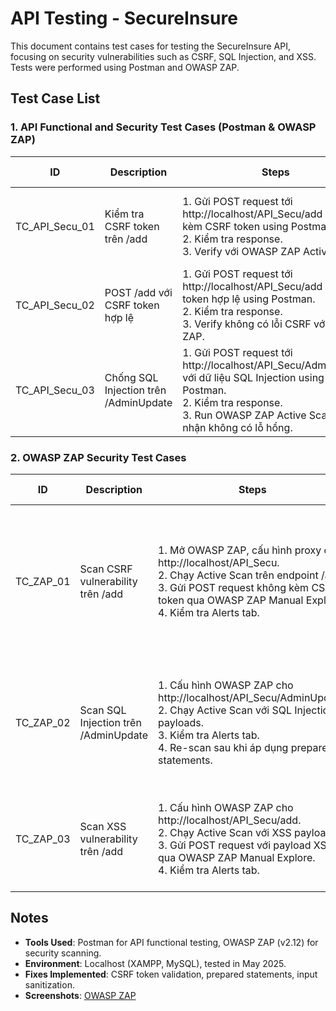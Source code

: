# API Testing - SecureInsure

This document contains test cases for testing the SecureInsure API, focusing on security vulnerabilities such as CSRF, SQL Injection, and XSS. Tests were performed using Postman and OWASP ZAP.

## Test Case List

### 1. API Functional and Security Test Cases (Postman & OWASP ZAP)
| ID              | Description                              | Steps                                                                 | Test Data                            | Expected Result                            | Actual Result                              | Pass/Fail |
|-----------------|------------------------------------------|----------------------------------------------------------------------|--------------------------------------|--------------------------------------------|--------------------------------------------|-----------|
| TC_API_Secu_01  | Kiểm tra CSRF token trên /add            | 1. Gửi POST request tới http://localhost/API_Secu/add không kèm CSRF token using Postman.<br>2. Kiểm tra response.<br>3. Verify với OWASP ZAP Active Scan. | Email: testuser1@gmail.com           | Response: "403 Forbidden - CSRF token missing" | Response: "403 Forbidden - CSRF token missing" | Pass      |
| TC_API_Secu_02  | POST /add với CSRF token hợp lệ          | 1. Gửi POST request tới http://localhost/API_Secu/add với CSRF token hợp lệ using Postman.<br>2. Kiểm tra response.<br>3. Verify không có lỗi CSRF với OWASP ZAP. | Email: testuser1@gmail.com<br>CSRF: valid_token | Response: "Thêm người dùng thành công"     | Response: "Thêm người dùng thành công"     | Pass      |
| TC_API_Secu_03  | Chống SQL Injection trên /AdminUpdate    | 1. Gửi POST request tới http://localhost/API_Secu/AdminUpdate với dữ liệu SQL Injection using Postman.<br>2. Kiểm tra response.<br>3. Run OWASP ZAP Active Scan để xác nhận không có lỗ hổng. | Role: "' OR '1'='1"                  | Response: "Cập nhật thành công" (no exploit) | Response: "Cập nhật thành công" (no exploit) | Pass      |

### 2. OWASP ZAP Security Test Cases
| ID              | Description                              | Steps                                                                 | Test Data                            | Expected Result                            | Actual Result                              | Pass/Fail |
|-----------------|------------------------------------------|----------------------------------------------------------------------|--------------------------------------|--------------------------------------------|--------------------------------------------|-----------|
| TC_ZAP_01       | Scan CSRF vulnerability trên /add         | 1. Mở OWASP ZAP, cấu hình proxy cho http://localhost/API_Secu.<br>2. Chạy Active Scan trên endpoint /add.<br>3. Gửi POST request không kèm CSRF token qua OWASP ZAP Manual Explore.<br>4. Kiểm tra Alerts tab. | None                                 | OWASP ZAP báo "CSRF token missing" trong Alerts tab. Sau khi fix, không có CSRF alerts. | Ban đầu báo lỗi CSRF. Fix bằng CSRF token validation. Không có alerts sau fix. | Pass      |
| TC_ZAP_02       | Scan SQL Injection trên /AdminUpdate     | 1. Cấu hình OWASP ZAP cho http://localhost/API_Secu/AdminUpdate.<br>2. Chạy Active Scan với SQL Injection payloads.<br>3. Kiểm tra Alerts tab.<br>4. Re-scan sau khi áp dụng prepared statements. | Input: "role=' OR '1'='1"            | OWASP ZAP không báo lỗi SQL Injection sau fix. | Ban đầu báo nguy cơ SQL Injection. Fix bằng prepared statements. Không có alerts sau fix. | Pass      |
| TC_ZAP_03       | Scan XSS vulnerability trên /add         | 1. Cấu hình OWASP ZAP cho http://localhost/API_Secu/add.<br>2. Chạy Active Scan với XSS payloads.<br>3. Gửi POST request với payload XSS qua OWASP ZAP Manual Explore.<br>4. Kiểm tra Alerts tab. | Input: "<script>alert('xss')</script>" | OWASP ZAP không báo lỗi XSS sau khi sanitizing inputs. | Không có XSS alerts sau khi sanitizing inputs. | Pass      |

## Notes
- **Tools Used**: Postman for API functional testing, OWASP ZAP (v2.12) for security scanning.
- **Environment**: Localhost (XAMPP, MySQL), tested in May 2025.
- **Fixes Implemented**: CSRF token validation, prepared statements, input sanitization.
- **Screenshots**: [OWASP ZAP](docs/Screenshots/OWASP_Screenshots/zap_csrf_alert.png)